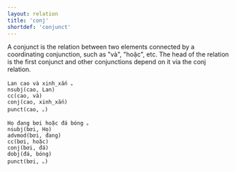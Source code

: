 ```yaml
---
layout: relation
title: 'conj'
shortdef: 'conjunct'
---
```


A conjunct is the relation between two elements connected by a coordinating conjunction, such as
"và", "hoặc", etc. The head of the relation is the first conjunct
and other conjunctions depend on it via the conj relation.

<pre><code class="language-sdparse">Lan cao và xinh_xắn 。
nsubj(cao, Lan)
cc(cao, và)
conj(cao, xinh_xắn)
punct(cao, 。)
</code></pre>

<pre><code class="language-sdparse">Họ đang bơi hoặc đá bóng 。
nsubj(bơi, Họ)
advmod(bơi, đang)
cc(bơi, hoặc)
conj(bơi, đá)
dobj(đá, bóng)
punct(bơi, 。)
</code></pre>
<!-- Interlanguage links updated Út zář 29 20:43:14 CEST 2020 -->
